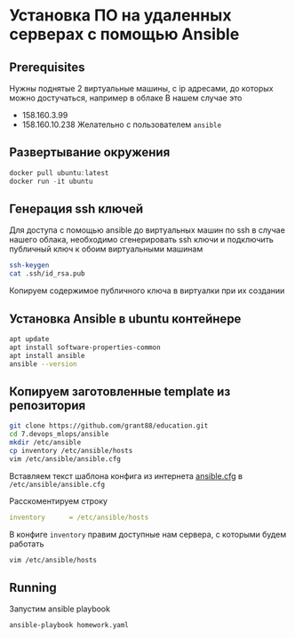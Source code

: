 # Установка ПО на удаленных серверах с помощью Ansible 

## Prerequisites
Нужны поднятые 2 виртуальные машины, с ip адресами, до которых можно достучаться, например в облаке
В нашем случае это
* 158.160.3.99
* 158.160.10.238
Желательно с пользователем `ansible`

## Развертывание окружения
```powershell
docker pull ubuntu:latest
docker run -it ubuntu
```

## Генерация ssh ключей
Для доступа с помощью ansible до виртуальных машин по ssh в случае нашего облака, необходимо сгенерировать ssh ключи и подключить публичный ключ к обоим виртуальными машинам
```bash
ssh-keygen
cat .ssh/id_rsa.pub
```
Копируем содержимое публичного ключа в виртуалки при их создании

## Установка Ansible в ubuntu контейнере
```bash
apt update
apt install software-properties-common
apt install ansible
ansible --version
```

## Копируем заготовленные template из репозитория
```bash
git clone https://github.com/grant88/education.git
cd 7.devops_mlops/ansible
mkdir /etc/ansible
cp inventory /etc/ansible/hosts
vim /etc/ansible/ansible.cfg
```

Вставляем текст шаблона конфига из интернета 
[ansible.cfg](https://github.com/ansible/ansible/blob/stable-2.9/examples/ansible.cfg) в `/etc/ansible/ansible.cfg`

Расскоментируем строку 
```yaml
inventory      = /etc/ansible/hosts
```

В конфиге `inventory` правим доступные нам сервера, с которыми будем работать
```bash
vim /etc/ansible/hosts
```

## Running
Запустим ansible playbook
```bash
ansible-playbook homework.yaml
```
